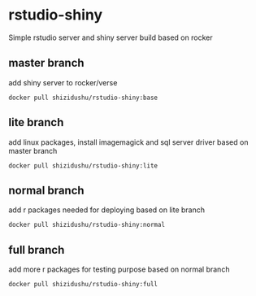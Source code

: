 # rstudio-shiny
Simple rstudio server and shiny server build based on rocker


## master branch
add shiny server to rocker/verse

```
docker pull shizidushu/rstudio-shiny:base
```

## lite branch
add linux packages, install imagemagick and sql server driver based on master branch

```
docker pull shizidushu/rstudio-shiny:lite
```

## normal branch
add r packages needed for deploying based on lite branch

```
docker pull shizidushu/rstudio-shiny:normal
```

## full branch
add more r packages for testing purpose based on normal branch

```
docker pull shizidushu/rstudio-shiny:full
```

